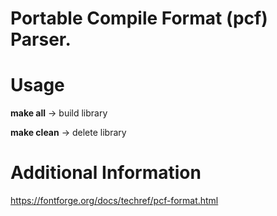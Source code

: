 # Portable Compile Format (pcf) Parser.

# Usage
**make all** -> build library

**make clean** -> delete library

# Additional Information
https://fontforge.org/docs/techref/pcf-format.html
